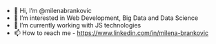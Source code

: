 - 👋 Hi, I’m @milenabrankovic
- 👀 I’m interested in Web Development, Big Data and Data Science
- 🌱 I’m currently working with JS technologies
- 📫 How to reach me - https://www.linkedin.com/in/milena-brankovic

<!---
milenabrankovic/milenabrankovic is a ✨ special ✨ repository because its `README.md` (this file) appears on your GitHub profile.
You can click the Preview link to take a look at your changes.
--->
